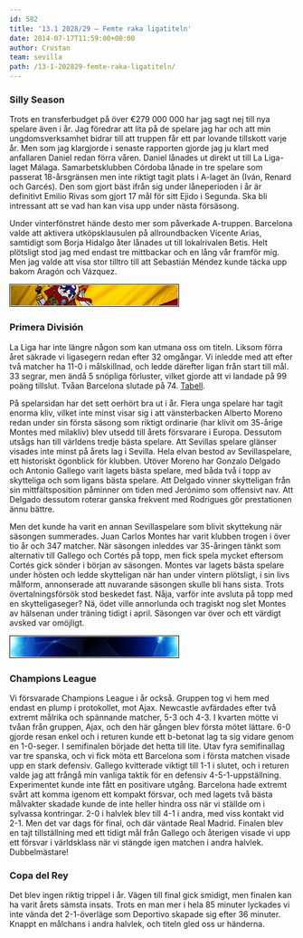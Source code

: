 ```yaml
---
id: 582
title: '13.1 2028/29 – Femte raka ligatiteln'
date: 2014-07-17T11:59:00+00:00
author: Crustan
team: sevilla
path: /13-1-202829-femte-raka-ligatiteln/
---
```

### Silly Season

Trots en transferbudget på över €279 000 000 har jag sagt nej till nya spelare även i år. Jag föredrar att lita på de spelare jag har och att min ungdomsverksamhet bidrar till att truppen får ett par lovande tillskott varje år. Men som jag klargjorde i senaste rapporten gjorde jag ju klart med anfallaren Daniel redan förra våren. Daniel lånades ut direkt ut till La Liga-laget Málaga. Samarbetsklubben Córdoba lånade in tre spelare som passerat 18-årsgränsen men inte riktigt tagit plats i A-laget än (Iván, Renard och Garcés). Den som gjort bäst ifrån sig under låneperioden i år är definitivt Emilio Rivas som gjort 17 mål för sitt Ejido i Segunda. Ska bli intressant att se vad han kan visa upp under nästa försäsong.

Under vinterfönstret hände desto mer som påverkade A-truppen. Barcelona valde att aktivera utköpsklausulen på allroundbacken Vicente Arias, samtidigt som Borja Hidalgo åter lånades ut till lokalrivalen Betis. Helt plötsligt stod jag med endast tre mittbackar och en lång vår framför mig. Men jag valde att visa stor tilltro till att Sebastián Méndez kunde täcka upp bakom Aragón och Vázquez.

<img src="../images/espbanner.png" alt="la liga" class="aligncenter" />

### Primera División

La Liga har inte längre någon som kan utmana oss om titeln. Liksom förra året säkrade vi ligasegern redan efter 32 omgångar. Vi inledde med att efter två matcher ha 11-0 i målskillnad, och ledde därefter ligan från start till mål. 33 segrar, men ändå 5 snöpliga förluster, vilket gjorde att vi landade på 99 poäng tillslut. Tvåan Barcelona slutade på 74. [Tabell](../images/tabell2029.png).

På spelarsidan har det sett oerhört bra ut i år. Flera unga spelare har tagit enorma kliv, vilket inte minst visar sig i att vänsterbacken Alberto Moreno redan under sin första säsong som riktigt ordinarie (har klivit om 35-årige Montes med milakliv) blev utsedd till årets försvarare i Europa. Dessutom utsågs han till världens tredje bästa spelare. Att Sevillas spelare glänser visades inte minst på årets lag i Sevilla. Hela elvan bestod av Sevillaspelare, ett historiskt ögonblick för klubben. Utöver Moreno har Gonzalo Delgado och Antonio Gallego varit lagets bästa spelare, med båda två i topp av skytteliga och som ligans bästa spelare. Att Delgado vinner skytteligan från sin mittfältsposition påminner om tiden med Jerónimo som offensivt nav. Att Delgado dessutom roterar ganska frekvent med Rodrigues gör prestationen ännu bättre.

Men det kunde ha varit en annan Sevillaspelare som blivit skyttekung när säsongen summerades. Juan Carlos Montes har varit klubben trogen i över tio år och 347 matcher. När säsongen inleddes var 35-åringen tänkt som alternativ till Gallego och Cortés på topp, men fick spela mycket eftersom Cortés gick sönder i början av säsongen. Montes var lagets bästa spelare under hösten och ledde skytteligan när han under vintern plötsligt, i sin livs målform, annonserade att nuvarande säsongen skulle bli hans sista. Trots övertalningsförsök stod beskedet fast. Nåja, varför inte avsluta på topp med en skytteligaseger? Nä, ödet ville annorlunda och tragiskt nog slet Montes av hälsenan under träning tidigt i april. Säsongen var över och ett värdigt avsked var omöjligt.

<img src="../images/clbanner.png" alt="cl" class="aligncenter" />

### Champions League

Vi försvarade Champions League i år också. Gruppen tog vi hem med endast en plump i protokollet, mot Ajax. Newcastle avfärdades efter två extremt målrika och spännande matcher, 5-3 och 4-3. I kvarten mötte vi tvåan från gruppen, Ajax, och den här gången blev första mötet lättare. 6-0 gjorde resan enkel och i returen kunde ett b-betonat lag ta sig vidare genom en 1-0-seger. I semifinalen började det hetta till lite. Utav fyra semifinallag var tre spanska, och vi fick möta ett Barcelona som i första matchen visade upp en stark defensiv. Gallego kvitterade viktigt till 1-1 i slutet, och i returen valde jag att frångå min vanliga taktik för en defensiv 4-5-1-uppställning. Experimentet kunde inte fått en positivare utgång. Barcelona hade extremt svårt att komma igenom ett kompakt försvar, och med lagets två bästa målvakter skadade kunde de inte heller hindra oss när vi ställde om i sylvassa kontringar. 2-0 i halvlek blev till 4-1 i andra, med viss kontakt vid 2-1. Men det var dags för final, och där väntade Real Madrid. Finalen blev en tajt tillställning med ett tidigt mål från Gallego och återigen visade vi upp ett försvar i världsklass när vi stängde igen matchen i andra halvlek. Dubbelmästare!

### Copa del Rey

Det blev ingen riktig trippel i år. Vägen till final gick smidigt, men finalen kan ha varit årets sämsta insats. Trots en man mer i hela 85 minuter lyckades vi inte vända det 2-1-överläge som Deportivo skapade sig efter 36 minuter. Knappt en målchans i andra halvlek, och titeln gled oss ur händerna.